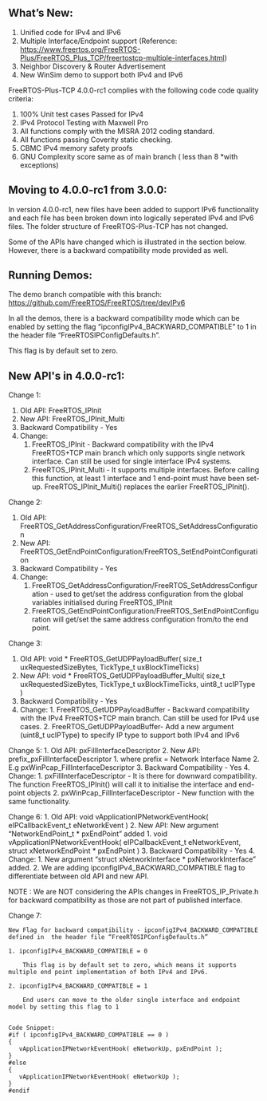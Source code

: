 What’s New:
----------

   1. Unified code for IPv4 and IPv6
   2. Multiple Interface/Endpoint support
      (Reference: https://www.freertos.org/FreeRTOS-Plus/FreeRTOS_Plus_TCP/freertostcp-multiple-interfaces.html)
   3. Neighbor Discovery & Router Advertisement
   4. New WinSim demo to support both IPv4 and IPv6

FreeRTOS-Plus-TCP 4.0.0-rc1 complies with the following code code quality criteria:

   1. 100% Unit test cases Passed for IPv4
   2. IPv4 Protocol Testing with Maxwell Pro
   3. All functions comply with the MISRA 2012 coding standard.
   4. All functions passing Coverity static checking.
   5. CBMC IPv4 memory safety proofs
   6. GNU Complexity score same as of main branch ( less than 8 *with exceptions)


Moving to 4.0.0-rc1 from 3.0.0:
-----------------------------
In version 4.0.0-rc1, new files have been added to support IPv6 functionality and each file has been broken down into logically seperated IPv4 and IPv6 files. The folder structure of FreeRTOS-Plus-TCP has not changed.

Some of the APIs have changed which is illustrated in the section below. However, there is a backward compatibility mode provided as well.


Running Demos:
-------------

The demo branch compatible with this branch:
https://github.com/FreeRTOS/FreeRTOS/tree/devIPv6

In all the demos, there is a backward compatibility mode which can be enabled by setting the flag “ipconfigIPv4_BACKWARD_COMPATIBLE” to 1 in the header file “FreeRTOSIPConfigDefaults.h”.


This flag is by default set to zero.

New API's in 4.0.0-rc1:
----------------------
Change 1:

   1. Old API: FreeRTOS_IPInit
   2. New API: FreeRTOS_IPInit_Multi
   3. Backward Compatibility - Yes
   4. Change:
      1. FreeRTOS_IPInit - Backward compatibility with the IPv4 FreeRTOS+TCP main branch which only supports single network interface. Can still be used for single  interface IPv4 systems.
      2. FreeRTOS_IPInit_Multi - It supports multiple interfaces. Before calling this function, at least 1 interface and 1 end-point must have been set-up. FreeRTOS_IPInit_Multi() replaces the earlier FreeRTOS_IPInit(). 

Change 2:

   1. Old API: FreeRTOS_GetAddressConfiguration/FreeRTOS_SetAddressConfiguration
   2. New API: FreeRTOS_GetEndPointConfiguration/FreeRTOS_SetEndPointConfiguration 
   3. Backward Compatibility - Yes
   4. Change:
      1. FreeRTOS_GetAddressConfiguration/FreeRTOS_SetAddressConfiguration - used to get/set the address configuration from the global variables initialised during FreeRTOS_IPInit
      2. FreeRTOS_GetEndPointConfiguration/FreeRTOS_SetEndPointConfiguration will get/set the same address configuration from/to the end point.

Change 3:
   1. Old API:  void * FreeRTOS_GetUDPPayloadBuffer( size_t uxRequestedSizeBytes,
                                                TickType_t uxBlockTimeTicks) 
   2. New API: void * FreeRTOS_GetUDPPayloadBuffer_Multi( size_t uxRequestedSizeBytes,
                                                     TickType_t uxBlockTimeTicks, uint8_t ucIPType ) 
   3. Backward Compatibility - Yes
   4. Change:
    1. FreeRTOS_GetUDPPayloadBuffer - Backward compatibility with the IPv4 FreeRTOS+TCP main branch. Can still be used for IPv4 use cases.
    2. FreeRTOS_GetUDPPayloadBuffer-  Add a new argument (uint8_t ucIPType) to specify IP type to support both IPv4 and IPv6

Change 5:
    1. Old API: pxFillInterfaceDescriptor
    2. New API: prefix_pxFillInterfaceDescriptor 
        1. where prefix = Network Interface Name 
        2. E.g pxWinPcap_FillInterfaceDescriptor
    3. Backward Compatibility - Yes
    4. Change:
        1. pxFillInterfaceDescriptor - It is there for downward compatibility. The function FreeRTOS_IPInit() will call it to initialise the interface and end-point objects
        2. pxWinPcap_FillInterfaceDescriptor - New function with the same functionality.

Change 6:
    1. Old API: void vApplicationIPNetworkEventHook( eIPCallbackEvent_t eNetworkEvent )
    2. New API: New argument “NetworkEndPoint_t * pxEndPoint” added
        1. void vApplicationIPNetworkEventHook( eIPCallbackEvent_t eNetworkEvent, struct xNetworkEndPoint * pxEndPoint )
    3. Backward Compatibility - Yes
    4. Change:
        1. New argument “struct xNetworkInterface * pxNetworkInterface” added.
        2. We are adding ipconfigIPv4_BACKWARD_COMPATIBLE flag to differentiate between old API and new API.
 
NOTE : We are NOT considering the APIs changes in FreeRTOS_IP_Private.h for backward compatibility as those are not part of published interface.

Change 7:

    New Flag for backward compatibility - ipconfigIPv4_BACKWARD_COMPATIBLE defined in  the header file “FreeRTOSIPConfigDefaults.h”

    1. ipconfigIPv4_BACKWARD_COMPATIBLE = 0

        This flag is by default set to zero, which means it supports multiple end point implementation of both IPv4 and IPv6.

    2. ipconfigIPv4_BACKWARD_COMPATIBLE = 1

        End users can move to the older single interface and endpoint model by setting this flag to 1
        
        
    Code Snippet:
    #if ( ipconfigIPv4_BACKWARD_COMPATIBLE == 0 )
    {
       vApplicationIPNetworkEventHook( eNetworkUp, pxEndPoint );
    }
    #else
    {
       vApplicationIPNetworkEventHook( eNetworkUp );
    }
    #endif
